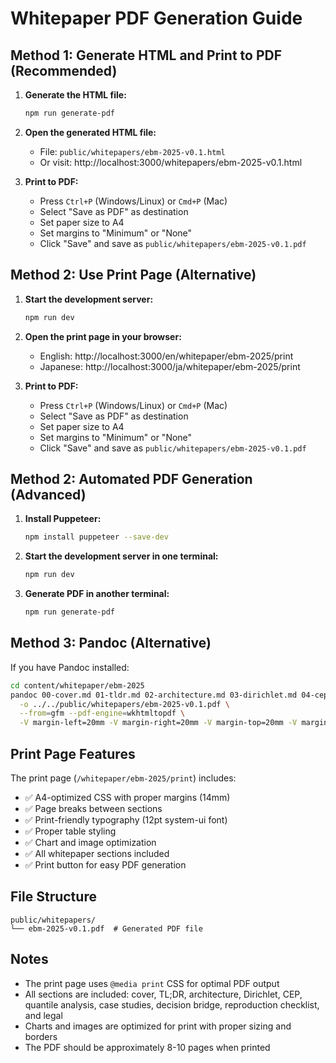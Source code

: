 # Whitepaper PDF Generation Guide

## Method 1: Generate HTML and Print to PDF (Recommended)

1. **Generate the HTML file:**
   ```bash
   npm run generate-pdf
   ```

2. **Open the generated HTML file:**
   - File: `public/whitepapers/ebm-2025-v0.1.html`
   - Or visit: http://localhost:3000/whitepapers/ebm-2025-v0.1.html

3. **Print to PDF:**
   - Press `Ctrl+P` (Windows/Linux) or `Cmd+P` (Mac)
   - Select "Save as PDF" as destination
   - Set paper size to A4
   - Set margins to "Minimum" or "None"
   - Click "Save" and save as `public/whitepapers/ebm-2025-v0.1.pdf`

## Method 2: Use Print Page (Alternative)

1. **Start the development server:**
   ```bash
   npm run dev
   ```

2. **Open the print page in your browser:**
   - English: http://localhost:3000/en/whitepaper/ebm-2025/print
   - Japanese: http://localhost:3000/ja/whitepaper/ebm-2025/print

3. **Print to PDF:**
   - Press `Ctrl+P` (Windows/Linux) or `Cmd+P` (Mac)
   - Select "Save as PDF" as destination
   - Set paper size to A4
   - Set margins to "Minimum" or "None"
   - Click "Save" and save as `public/whitepapers/ebm-2025-v0.1.pdf`

## Method 2: Automated PDF Generation (Advanced)

1. **Install Puppeteer:**
   ```bash
   npm install puppeteer --save-dev
   ```

2. **Start the development server in one terminal:**
   ```bash
   npm run dev
   ```

3. **Generate PDF in another terminal:**
   ```bash
   npm run generate-pdf
   ```

## Method 3: Pandoc (Alternative)

If you have Pandoc installed:

```bash
cd content/whitepaper/ebm-2025
pandoc 00-cover.md 01-tldr.md 02-architecture.md 03-dirichlet.md 04-cep.md 05-decision-bridge.md 06-reproduction-checklist.md 99-legal.md \
  -o ../../public/whitepapers/ebm-2025-v0.1.pdf \
  --from=gfm --pdf-engine=wkhtmltopdf \
  -V margin-left=20mm -V margin-right=20mm -V margin-top=20mm -V margin-bottom=20mm
```

## Print Page Features

The print page (`/whitepaper/ebm-2025/print`) includes:

- ✅ A4-optimized CSS with proper margins (14mm)
- ✅ Page breaks between sections
- ✅ Print-friendly typography (12pt system-ui font)
- ✅ Proper table styling
- ✅ Chart and image optimization
- ✅ All whitepaper sections included
- ✅ Print button for easy PDF generation

## File Structure

```
public/whitepapers/
└── ebm-2025-v0.1.pdf  # Generated PDF file
```

## Notes

- The print page uses `@media print` CSS for optimal PDF output
- All sections are included: cover, TL;DR, architecture, Dirichlet, CEP, quantile analysis, case studies, decision bridge, reproduction checklist, and legal
- Charts and images are optimized for print with proper sizing and borders
- The PDF should be approximately 8-10 pages when printed
